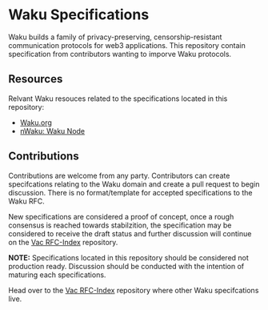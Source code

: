 # Waku Specifications

Waku builds a family of privacy-preserving, censorship-resistant communication protocols for web3 applications.
This repository contain specification from contributors wanting to imporve Waku protocols.

## Resources
Relvant Waku resouces related to the specifications located in this repository:
- [Waku.org](https://waku.org/)
- [nWaku: Waku Node](https://github.com/waku-org/nwaku)

## Contributions 

Contributions are welcome from any party. 
Contributors can create specifcations relating to the Waku domain and
create a pull request to begin discussion.
There is no format/template for accepted specifications to the Waku RFC.

New specifications are considered a proof of concept, 
once a rough consensus is reached towards stabilzition, 
the specification may be considered to receive the draft status and 
further discussion will continue on the [Vac RFC-Index](https://github.com/vacp2p/rfc-index) repository.

**NOTE:** Specifications located in this repository should be considered not production ready.
Discussion should be conducted with the intention of maturing each specifications.

Head over to the [Vac RFC-Index](https://github.com/vacp2p/rfc-index) repository where other Waku specifcations live.
